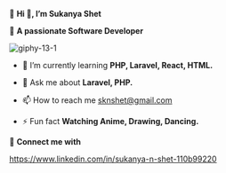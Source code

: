 :link: **Hi 👋, I’m Sukanya Shet** 

:link: **A passionate Software 
             Developer**

 ![giphy-13-1](https://github.com/SukanyanShet/SukanyanShet/assets/152954498/a0054e56-8981-45f5-981a-cc9733b15cfe)

  - 🌱 I’m currently learning **PHP, Laravel, React, HTML.**
    
  - :speech_balloon: Ask me about **Laravel, PHP.**
    
  - 📫 How to reach me sknshet@gmail.com
    
  - :zap:	Fun fact **Watching Anime, Drawing, Dancing.**

:link: **Connect me with**

https://www.linkedin.com/in/sukanya-n-shet-110b99220

<!---
SukanyanShet/SukanyanShet is a ✨ special ✨ repository because its `README.md` (this file) appears on your GitHub profile.
You can click the Preview link to take a look at your changes.
--->
